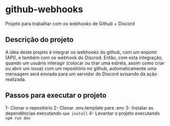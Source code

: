 # github-webhooks
Projeto para trabalhar com os webhooks de Github + Discord

## Descrição do projeto

A idea deste projeto é integrar os webhooks do github, com um enpoint (API), e também com os webhook do Discrod. Então, com esta integração, quando um usuário interagir (colocar ou tirar uma estrela, assim como criar ou abrir um issue) com um repositório no github, automaticamente uma mensagem será enviada para um servidor do Discord avisando da ação realizada.

## Passos para executar o projeto

1- Clonar o repositório
2- Clonar .env.template para .env
3- Instalar as dependências executando ```npm install``` 
4- Levantar o projeto executando ```npm run dev```


